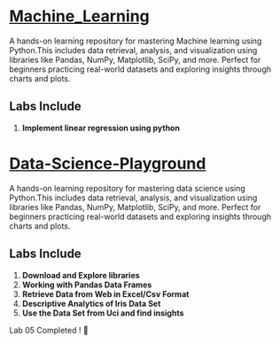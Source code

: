 # [Machine_Learning](https://colab.research.google.com/drive/1Mtlveuur_5flyzxN6bfArCC-ZRZ-o-Oh#scrollTo=_qNSJKJURKK0)
A hands-on learning repository for mastering Machine learning using Python.This includes data retrieval, analysis, and visualization using libraries like Pandas, NumPy, Matplotlib, SciPy, and more. Perfect for beginners practicing real-world datasets and exploring insights through charts and plots.


## **Labs Include**
1. **Implement linear regression using python**   


# [Data-Science-Playground](https://colab.research.google.com/drive/1e4OPmfy5Fbq7PQ19Vfczdjj7bdFjwzHY?usp=sharing)
A hands-on learning repository for mastering data science using Python.This includes data retrieval, analysis, and visualization using libraries like Pandas, NumPy, Matplotlib, SciPy, and more. Perfect for beginners practicing real-world datasets and exploring insights through charts and plots.


## **Labs Include**
1. **Download and Explore libraries**   
2. **Working with Pandas Data Frames**    
3. **Retrieve Data from Web in Excel/Csv Format**    
4. **Descriptive Analytics of Iris Data Set**
5. **Use the Data Set from Uci and find insights**    


Lab 05 Completed ! 🚀
